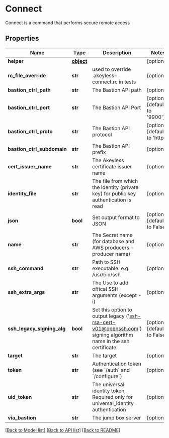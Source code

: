 # Connect

Connect is a command that performs secure remote access
## Properties
Name | Type | Description | Notes
------------ | ------------- | ------------- | -------------
**helper** | [**object**](.md) |  | [optional] 
**rc_file_override** | **str** | used to override .akeyless-connect.rc in tests | [optional] 
**bastion_ctrl_path** | **str** | The Bastion API path | [optional] 
**bastion_ctrl_port** | **str** | The Bastion API Port | [optional] [default to '9900']
**bastion_ctrl_proto** | **str** | The Bastion API protocol | [optional] [default to 'http']
**bastion_ctrl_subdomain** | **str** | The Bastion API prefix | [optional] 
**cert_issuer_name** | **str** | The Akeyless certificate issuer name | [optional] 
**identity_file** | **str** | The file from which the identity (private key) for public key authentication is read | [optional] 
**json** | **bool** | Set output format to JSON | [optional] [default to False]
**name** | **str** | The Secret name (for database and AWS producers - producer name) | [optional] 
**ssh_command** | **str** | Path to SSH executable. e.g. /usr/bin/ssh | [optional] 
**ssh_extra_args** | **str** | The Use to add offical SSH arguments (except -i) | [optional] 
**ssh_legacy_signing_alg** | **bool** | Set this option to output legacy (&#39;ssh-rsa-cert-v01@openssh.com&#39;) signing algorithm name in the ssh certificate. | [optional] [default to False]
**target** | **str** | The target | [optional] 
**token** | **str** | Authentication token (see &#x60;/auth&#x60; and &#x60;/configure&#x60;) | [optional] 
**uid_token** | **str** | The universal identity token, Required only for universal_identity authentication | [optional] 
**via_bastion** | **str** | The jump box server | [optional] 

[[Back to Model list]](../README.md#documentation-for-models) [[Back to API list]](../README.md#documentation-for-api-endpoints) [[Back to README]](../README.md)


